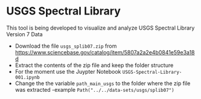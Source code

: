 # USGS Spectral Library

This tool is being developed to visualize and analyze USGS Spectral Library Version 7 Data

- Download the file ```usgs_splib07.zip``` from https://www.sciencebase.gov/catalog/item/5807a2a2e4b0841e59e3a18d
- Extract the contents of the zip file and keep the folder structure
- For the moment use the Juypter Notebook ```USGS-Spectral-Library-001.ipynb``` 
- Change the the variable ```path_main_usgs``` to the folder where the zip file was extracted
    -example ```Path("../../data-sets/usgs/splib07")```
